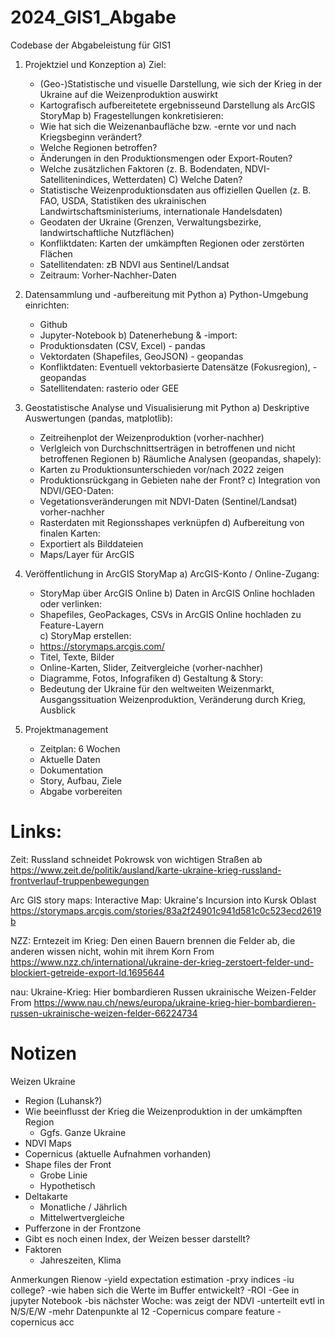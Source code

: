 # 2024_GIS1_Abgabe
Codebase der Abgabeleistung für GIS1

1. Projektziel und Konzeption
a) Ziel:  
   - (Geo-)Statistische und visuelle Darstellung, wie sich der Krieg in der Ukraine auf die Weizenproduktion auswirkt  
   - Kartografisch aufbereitetete ergebnisseund Darstellung als ArcGIS StoryMap
b) Fragestellungen konkretisieren:  
   - Wie hat sich die Weizenanbaufläche bzw. -ernte vor und nach Kriegsbeginn verändert?  
   - Welche Regionen betroffen?  
   - Änderungen in den Produktionsmengen oder Export-Routen?  
   - Welche zusätzlichen Faktoren (z. B. Bodendaten, NDVI-Satellitenindices, Wetterdaten) 
C) Welche Daten?
   - Statistische Weizenproduktionsdaten aus offiziellen Quellen (z. B. FAO, USDA, Statistiken des ukrainischen Landwirtschaftsministeriums, internationale Handelsdaten)
   - Geodaten der Ukraine (Grenzen, Verwaltungsbezirke, landwirtschaftliche Nutzflächen)   
   - Konfliktdaten: Karten der umkämpften Regionen oder zerstörten Flächen  
   - Satellitendaten: zB NDVI aus Sentinel/Landsat  
   - Zeitraum: Vorher-Nachher-Daten

2. Datensammlung und -aufbereitung mit Python
a) Python-Umgebung einrichten:  
   - Github
   - Jupyter-Notebook
b) Datenerhebung & -import:  
   - Produktionsdaten (CSV, Excel) - pandas 
   - Vektordaten (Shapefiles, GeoJSON) - geopandas 
   - Konfliktdaten: Eventuell vektorbasierte Datensätze (Fokusregion), - geopandas  
   - Satellitendaten:  rasterio oder GEE

3. Geostatistische Analyse und Visualisierung mit Python
a) Deskriptive Auswertungen (pandas, matplotlib):  
   - Zeitreihenplot der Weizenproduktion (vorher-nachher)  
   - Verlgleich von Durchschnittserträgen in betroffenen und nicht betroffenen Regionen
b) Räumliche Analysen (geopandas, shapely):  
   - Karten zu Produktionsunterschieden vor/nach 2022 zeigen  
   - Produktionsrückgang in Gebieten nahe der Front?
c) Integration von NDVI/GEO-Daten:
   - Vegetationsveränderungen mit NDVI-Daten (Sentinel/Landsat) vorher-nachher  
   - Rasterdaten mit Regionsshapes verknüpfen
d) Aufbereitung von finalen Karten:
   - Exportiert als Bilddateien
   - Maps/Layer für ArcGIS 

4. Veröffentlichung in ArcGIS StoryMap
a) ArcGIS-Konto / Online-Zugang:
   - StoryMap über ArcGIS Online 
b) Daten in ArcGIS Online hochladen oder verlinken:
   - Shapefiles, GeoPackages, CSVs in ArcGIS Online hochladen zu Feature-Layern  
c) StoryMap erstellen:
   - https://storymaps.arcgis.com/  
   - Titel, Texte, Bilder 
   - Online-Karten, Slider, Zeitvergleiche (vorher-nachher)
   - Diagramme, Fotos, Infografiken
d) Gestaltung & Story:  
   - Bedeutung der Ukraine für den weltweiten Weizenmarkt, Ausgangssituation Weizenproduktion, Veränderung durch Krieg, Ausblick

5. Projektmanagement
   - Zeitplan: 6 Wochen
   - Aktuelle Daten
   - Dokumentation
   - Story, Aufbau, Ziele
   - Abgabe vorbereiten

# Links:
Zeit: Russland schneidet Pokrowsk von wichtigen Straßen ab
https://www.zeit.de/politik/ausland/karte-ukraine-krieg-russland-frontverlauf-truppenbewegungen

Arc GIS story maps: Interactive Map: Ukraine's Incursion into Kursk Oblast
https://storymaps.arcgis.com/stories/83a2f24901c941d581c0c523ecd2619b

NZZ: Erntezeit im Krieg: Den einen Bauern brennen die Felder ab, die anderen wissen nicht, wohin mit ihrem Korn
From <https://www.nzz.ch/international/ukraine-der-krieg-zerstoert-felder-und-blockiert-getreide-export-ld.1695644> 

nau: Ukraine-Krieg: Hier bombardieren Russen ukrainische Weizen-Felder
From <https://www.nau.ch/news/europa/ukraine-krieg-hier-bombardieren-russen-ukrainische-weizen-felder-66224734> 


# Notizen
Weizen Ukraine 
- Region (Luhansk?) 
- Wie beeinflusst der Krieg die Weizenproduktion in der umkämpften Region 
    - Ggfs. Ganze Ukraine 
- NDVI Maps 
- Copernicus (aktuelle Aufnahmen vorhanden) 
- Shape files der Front 
    - Grobe Linie 
    - Hypothetisch 
- Deltakarte 
    - Monatliche / Jährlich 
    - Mittelwertvergleiche 
- Pufferzone in der Frontzone 
- Gibt es noch einen Index, der Weizen besser darstellt? 
- Faktoren 
    - Jahreszeiten, Klima

Anmerkungen Rienow
-yield expectation estimation
-prxy indices
-iu college?
-wie haben sich die Werte im Buffer entwickelt?
-ROI 
-Gee in jupyter Notebook
-bis nächster Woche: was zeigt der NDVI
    -unterteilt evtl in N/S/E/W
-mehr Datenpunkte al 12
-Copernicus compare feature
    -copernicus acc
